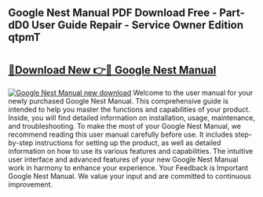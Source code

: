 ## Google Nest Manual PDF Download Free - Part-dD0 User Guide Repair - Service Owner Edition qtpmT

# <h2><a href="http://bc36408.oget.top/?id=Google+Nest+Manual">🔗Download New 👉🔴 Google Nest Manual</a></h2>

[![Google Nest Manual new download](https://i.imgur.com/5g1atiW.png)](http://bc36408.oget.top/?id=Google+Nest+Manual)
Welcome to the user manual for your newly purchased Google Nest Manual. This comprehensive guide is intended to help you master the functions and capabilities of your product. Inside, you will find detailed information on installation, usage, maintenance, and troubleshooting. To make the most of your Google Nest Manual, we recommend reading this user manual carefully before use. It includes step-by-step instructions for setting up the product, as well as detailed information on how to use its various features and capabilities. The intuitive user interface and advanced features of your new Google Nest Manual work in harmony to enhance your experience. Your Feedback is Important Google Nest Manual. We value your input and are committed to continuous improvement.
